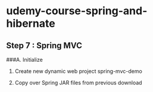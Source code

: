 # udemy-course-spring-and-hibernate

Step 7 : Spring MVC
---

###A. Initialize

1) Create new dynamic web project spring-mvc-demo

2) Copy over Spring JAR files from previous download